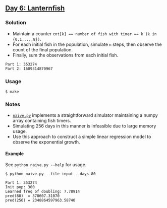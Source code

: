 ## [Day 6: Lanternfish](https://adventofcode.com/2021/day/6)

### Solution
- Maintain a counter `cnt[k] == number of fish with timer == k (k in {0,1,...,8})`.
- For each initial fish in the population, simulate `n` steps, then observe the count of the final population.
- Finally, sum the observations from each initial fish.
```
Part 1: 353274
Part 2: 1609314870967
```

### Usage
```
$ make
```

### Notes
- [`naive.py`](./naive.py) implements a straightforward simulator maintaining a numpy array containing fish timers.
- Simulating 256 days in this manner is infeasible due to large memory usage.
- Use this approach to construct a simple linear regression model to observe the exponential growth.

#### Example
See `python naive.py --help` for usage.

```
$ python naive.py --file input --days 80

Part 1: 353274
Init pop: 300
Learned freq of doubling: 7.78914
pred(80)  = 370607.31070
pred(256) = 2348864597963.58740
```
